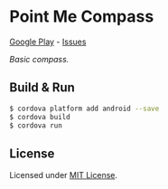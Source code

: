 # Point Me Compass
[Google Play] - [Issues]

_Basic compass._

[Google Play]: https://play.google.com/store/apps/details?id=com.metaist.pointmecompass
[Issues]: https://github.com/30Apps30Days/04-pointmecompass/issues

## Build & Run
```bash
$ cordova platform add android --save
$ cordova build
$ cordova run
```

## License
Licensed under [MIT License].

[MIT License]: http://opensource.org/licenses/MIT
